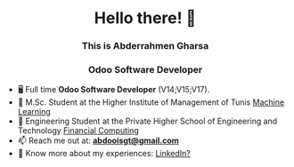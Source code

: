 <h1 align="center">Hello there! 👋</h1>
<h3 align="center">This is Abderrahmen Gharsa</h3> 
<h3 align="center">Odoo Software Developer</h3>

- 🖥️ Full time **Odoo Software Developer** (V14;V15;V17).
- 🤖 M.Sc. Student at the Higher Institute of Management of Tunis [Machine Learning](https://isg.rnu.tn/) 
- 🤖 Engineering Student at the Private Higher School of Engineering and Technology [Financial Computing](https://esprit.tn/) 
- 📫 Reach me out at: **abdooisgt@gmail.com**
- 📄 Know more about my experiences: [LinkedIn?](https://www.linkedin.com/in/gharsa-abderrahmen/)

<!-- <h3 align="left">Connect with me:</h3>
<p align="left">
<a href="https://linkedin.com/in/gharsa-abderrahmen" target="blank"><img align="center" src="https://raw.githubusercontent.com/rahuldkjain/github-profile-readme-generator/master/src/images/icons/Social/linked-in-alt.svg" alt="gharsa-abderrahmen" height="30" width="40" /></a>
<a href="https://instagram.com/le.abdoo" target="blank"><img align="center" src="https://raw.githubusercontent.com/rahuldkjain/github-profile-readme-generator/master/src/images/icons/Social/instagram.svg" alt="le.abdoo" height="30" width="40" /></a>
</p> -->

